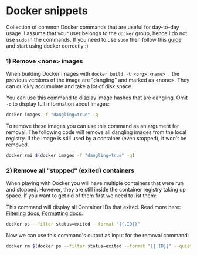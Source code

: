 # Docker snippets

Collection of common Docker commands that are useful for day-to-day usage. I assume that your user belongs to the `docker` group, hence I 
do not use `sudo` in the commands. If you need to use `sudo` then follow this [guide](https://docs.docker.com/engine/install/linux-postinstall/) 
and start using docker correctly :)

### 1) Remove \<none> images

When building Docker images with `docker build -t <org>:<name> .` the previous versions of the image are "dangling" and marked as \<none>. 
They can quickly accumulate and take a lot of disk space. 

You can use this command to display image hashes that are dangling. Omit `-q` to display full information about images:
```bash
docker images -f "dangling=true" -q
```

To remove these images you can use this command as an argument for removal. The following code will remove all dangling images from the local registry.
If the image is still used by a container (even stopped), it won't be removed.
```bash
docker rmi $(docker images -f "dangling=true" -q)
```

### 2) Remove all "stopped" (exited) containers

When playing with Docker you will have multiple containers that were run and stopped. However, they are still inside the container registry taking up space. If you want to get rid of them first we need to list them:

This command will display all Container IDs that exited. Read more here: [Filtering docs](https://docs.docker.com/engine/reference/commandline/ps/#filtering),
[Formatting docs](https://docs.docker.com/engine/reference/commandline/ps/#formatting).
```bash
docker ps --filter status=exited --format "{{.ID}}"
```

Now we can use this command's output as input for the removal command:
```bash
docker rm $(docker ps --filter status=exited --format "{{.ID}}" --quiet)
```
